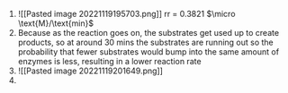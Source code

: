 1. ![[Pasted image 20221119195703.png]]
   rr = 0.3821 $\micro \text{M}/\text{min}$ 
2. Because as the reaction goes on, the substrates get used up to create products, so at around 30 mins the substrates are running out so the probability that fewer substrates would bump into the same amount of enzymes is less, resulting in a lower reaction rate
3. ![[Pasted image 20221119201649.png]]
4. 